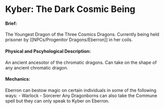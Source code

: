 # Kyber: The Dark Cosmic Being

#### Brief: 
The Youngest Dragon of the Three Cosmics Dragons. Currently being held prisoner by [[NPCs/Progenitor Dragons/Eberron]] in her coils.

#### Physical and Pscyhological Description: 
An ancient ancesotor of the chromatic dragons. Can take on the shape of any ancient chromatic dragon.

#### Mechanics: 
Eberron can bestow magic on certain individuals in some of the following ways:
	- Warlock
	- Sorcerer
Any Dragonborns can also take the Commune spell but they can only speak to Kyber on Eberron.